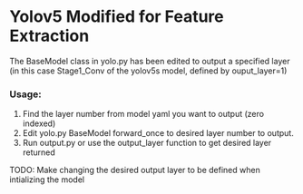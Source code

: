 # Yolov5 Modified for Feature Extraction

The BaseModel class in yolo.py has been edited to output a specified layer (in this case Stage1_Conv of the yolov5s model, defined by ouput_layer=1)

### Usage:
1. Find the layer number from model yaml you want to output (zero indexed)
2. Edit yolo.py BaseModel forward_once to desired layer number to output.  
3. Run output.py or use the output_layer function to get desired layer returned

TODO: Make changing the desired output layer to be defined when intializing the model
